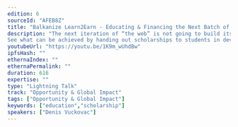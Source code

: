 ```yaml
---
edition: 6
sourceId: "AFEB8Z"
title: "Balkanize Learn2Earn - Educating & Financing the Next Batch of Web3 Developers in the Balkans"
description: "The next iteration of “the web” is not going to build itself - and people in developing countries are not going to participate in this (r)evolution without some guidance and financial support. 
See what can be achieved by handing out scholarships to students in developing countries and guiding them in their learning process towards becoming proficient in the web3 ecosystem."
youtubeUrl: "https://youtu.be/1K9m_wUhdBw"
ipfsHash: ""
ethernaIndex: ""
ethernaPermalink: ""
duration: 616
expertise: ""
type: "Lightning Talk"
track: "Opportunity & Global Impact"
tags: ["Opportunity & Global Impact"]
keywords: ["education","scholarship"]
speakers: ["Denis Vuckovac"]
---
```

